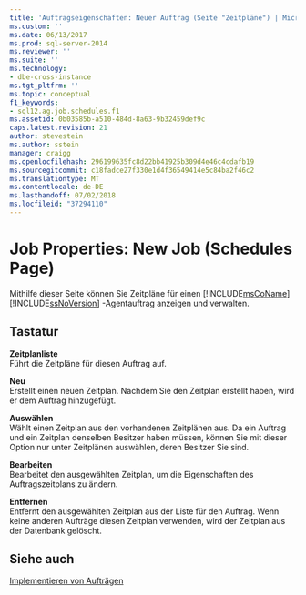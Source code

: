 ```yaml
---
title: 'Auftragseigenschaften: Neuer Auftrag (Seite "Zeitpläne") | Microsoft-Dokumentation'
ms.custom: ''
ms.date: 06/13/2017
ms.prod: sql-server-2014
ms.reviewer: ''
ms.suite: ''
ms.technology:
- dbe-cross-instance
ms.tgt_pltfrm: ''
ms.topic: conceptual
f1_keywords:
- sql12.ag.job.schedules.f1
ms.assetid: 0b03585b-a510-484d-8a63-9b32459def9c
caps.latest.revision: 21
author: stevestein
ms.author: sstein
manager: craigg
ms.openlocfilehash: 296199635fc8d22bb41925b309d4e46c4cdafb19
ms.sourcegitcommit: c18fadce27f330e1d4f36549414e5c84ba2f46c2
ms.translationtype: MT
ms.contentlocale: de-DE
ms.lasthandoff: 07/02/2018
ms.locfileid: "37294110"
---
```

# <a name="job-properties-new-job-schedules-page"></a>Job Properties: New Job (Schedules Page)
  Mithilfe dieser Seite können Sie Zeitpläne für einen [!INCLUDE[msCoName](../../includes/msconame-md.md)] [!INCLUDE[ssNoVersion](../../includes/ssnoversion-md.md)] -Agentauftrag anzeigen und verwalten.  
  
## <a name="options"></a>Tastatur  
 **Zeitplanliste**  
 Führt die Zeitpläne für diesen Auftrag auf.  
  
 **Neu**  
 Erstellt einen neuen Zeitplan. Nachdem Sie den Zeitplan erstellt haben, wird er dem Auftrag hinzugefügt.  
  
 **Auswählen**  
 Wählt einen Zeitplan aus den vorhandenen Zeitplänen aus. Da ein Auftrag und ein Zeitplan denselben Besitzer haben müssen, können Sie mit dieser Option nur unter Zeitplänen auswählen, deren Besitzer Sie sind.  
  
 **Bearbeiten**  
 Bearbeitet den ausgewählten Zeitplan, um die Eigenschaften des Auftragszeitplans zu ändern.  
  
 **Entfernen**  
 Entfernt den ausgewählten Zeitplan aus der Liste für den Auftrag. Wenn keine anderen Aufträge diesen Zeitplan verwenden, wird der Zeitplan aus der Datenbank gelöscht.  
  
## <a name="see-also"></a>Siehe auch  
 [Implementieren von Aufträgen](implement-jobs.md)  
  
  
